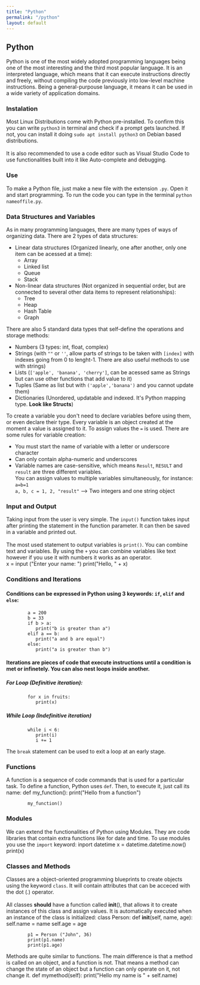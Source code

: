 ```yaml
---
title: "Python"
permalink: "/python"
layout: default
---
```



## Python

Python is one of the most widely adopted programming languages being one of the most interesting and the third most popular language. It is an interpreted language, which means that it can execute instructions directly and freely, without compiling the code previously into low-level machine instructions. Being a general-purpouse language, it means it can be used in a wide variety of application domains.

### Instalation

Most Linux Distributions come with Python pre-installed. To confirm this you can write `python3` in terminal and check if a prompt gets launched. If not, you can install it doing `sudo apt install python3` on Debian based distributions.  
\
It is also recommended to use a code editor such as Visual Studio Code to use functionalities built into it like Auto-complete and debugging.

### Use

To make a Python file, just make a new file with the extension `.py`. Open it and start programming. To run the code you can type in the terminal `python nameoffile.py`.

### Data Structures and Variables

As in many programming languages, there are many types of ways of organizing data. There are 2 types of data structures:  

* Linear data structures (Organized linearly, one after another, only one item can be acessed at a time):
    * Array
    * Linked list
    * Queue
    * Stack  
* Non-linear data structures (Not organized in sequential order, but are connected to several other data items to represent relationships):
    * Tree
    * Heap
    * Hash Table
    * Graph

There are also 5 standard data types that self-define the operations and storage methods:
* Numbers (3 types: int, float, complex)
* Strings (with `""` or `''`, allow parts of strings to be taken with `[index]` with indexes going from 0 to lenght-1. There are also useful methods to use with strings) 
* Lists (`['apple', 'banana', 'cherry']`, can be acessed same as Strings but can use other functions that add value to it)
* Tuples (Same as list but with `('apple','banana')` and you cannot update them)
* Dictionaries  (Unordered, updatable and indexed. It's Python mapping type. **Look like Structs**)

To create a variable you don't need to declare variables before using them, or even declare their type. Every variable is an object created at the moment a value is assigned to it. To assign values the `=` is used. There are some rules for variable creation:
* You must start the name of variable with a letter or underscore character
* Can only contain alpha-numeric and underscores
* Variable names are case-sensitive, which means `Result`, `RESULT` and `result` are three different variables.  
You can assign values to multiple variables simultaneously, for instance:  
`a=b=1`  
`a, b, c = 1, 2, "result"` --> Two integers and one string object

### Input and Output 

Taking input from the user is very simple. The `input()` function takes input after printing the statement in the function parameter. It can then be saved in a variable and printed out.  
\
The most used statement to output variables is `print()`. You can combine text and variables. By using the `+` you can combine variables like text however if you use it with numbers it works as an operator.  
            x = input ("Enter your name: ")
            print("Hello, " + x)

### Conditions and Iterations

#### Conditions can be expressed in Python using 3 keywords: `if`, `elif` and `else`:
            a = 200
            b = 33
            if b > a:
               print("b is greater than a")
            elif a == b:
               print("a and b are equal")
            else:
               print("a is greater than b")

#### Iterations are pieces of code that execute instructions until a condition is met or infinetely. You can also nest loops inside another.
##### For Loop (Definitive iteration):
            for x in fruits:
               print(x)

##### While Loop (Indefinitive iteration)
            while i < 6:
               print(i)
               i += 1

The `break` statement can be used to exit a loop at an early stage.

### Functions

A function is a sequence of code commands that is used for a particular task. To define a function, Python uses `def`. Then, to execute it, just call its name:
            def my_function():
               print("Hello from a function")
               
            my_function()
            
### Modules

We can extend the functionalities of Python using Modules. They are code libraries that contain extra functions like for date and time. To use modules you use the `import` keyword:
            inport datetime
            x = datetime.datetime.now()
            print(x)

### Classes and Methods

Classes are a object-oriented programming blueprints to create objects using the keyword `class`. It will contain attributes that can be acceced with the dot (.) operator.  
\
All classes **should** have a function called __init__(), that allows it to create instances of this class and assign values. It is automatically executed when an instance of the class is initialized:
            class Person:
               def __init__(self, name, age):
                  self.name = name
                  self.age = age
            
            p1 = Person ("John", 36)
            print(p1.name)
            print(p1.age)
            
Methods are quite similar to functions. The main difference is that a method is  called on an object, and a function is not. That means a method can change the state of an object but a function can only operate on it, not change it.
            def mymethod(self):
               print("Hello my name is " + self.name)

